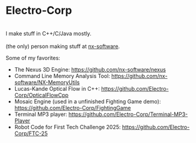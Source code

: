 # Electro-Corp
<br> I make stuff in C++/C/Java mostly. <br>
<br> (the only) person making stuff at [nx-software](https://github.com/nx-software).

Some of my favorites: <br>
* The Nexus 3D Engine: https://github.com/nx-software/nexus
* Command Line Memory Analysis Tool: https://github.com/nx-software/NX-MemoryUtils
* Lucas-Kande Optical Flow in C++: https://github.com/Electro-Corp/OpticalFlowCpp
* Mosaic Engine (used in a unfinished Fighting Game demo): https://github.com/Electro-Corp/FightingGame
* Terminal MP3 player: https://github.com/Electro-Corp/Terminal-MP3-Player
* Robot Code for First Tech Challenge 2025: https://github.com/Electro-Corp/FTC-25
<ln>
